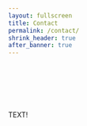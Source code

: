 ```yaml
---
layout: fullscreen
title: Contact
permalink: /contact/
shrink_header: true
after_banner: true
---
```


<div style="height: 5rem;"></div>

TEXT!
